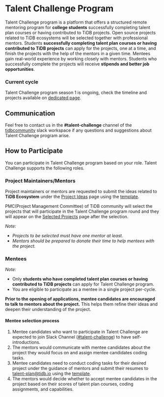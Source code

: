 # Talent Challenge Program

Talent Challenge program is a platform that offers a structured remote mentoring program for **college students** successfully completing talent plan courses or having contributed to TiDB projects. Open source projects related to TiDB ecosystems will be selected together with professional mentors. Students **successfully completing talent plan courses or having contributed to TiDB projects** can apply for the projects, one at a time, and finish the projects with the help of the mentors in a given time. Mentees gain real-world experience by working closely with mentors. Students who successfully complete the projects will receive **stipends and better job opportunities**.

### Current cycle

Talent Challenge program season 1 is ongoing, check the timeline and projects available on [dedicated page](s1.md).

## Communication

Feel free to contact us in the **#talent-challenge** channel of the [tidbcommunity](https://slack.tidb.io/invite?team=tidb-community&channel=talent-challenge-&ref=github/talent-plan) slack workspace if any questions and suggestions about Talent Challenge program arise.

## How to Participate

You can participate in Talent Challenge program based on your role. Talent Challenge supports the following roles.

### Project Maintainers/Mentors

Project maintainers or mentors are requested to submit the ideas related to **TiDB Ecosystem** under the [Project Ideas](project-ideas.md) page using the [template](PROJECT_IDEA_TEMPLATE.md).

PMC(Project Management Committee) of TiDB community will select the projects that will participate in the Talent Challenge program round and they will appear on the [Selected Projects](selected-projects.md) page after the selection.

*Note:*

- *Projects to be selected must have one mentor at least.*
- *Mentors should be prepared to donate their time to help mentees with the project.*

### Mentees

*Note:*

- Only **students who have completed talent plan courses or having contributed to TiDB projects** can apply for Talent Challenge program. 
- You are eligible to participate as a mentee in a single project per-cycle.

**Prior to the opening of applications, mentee candidates are encouraged to talk to mentors about the project.** This helps them refine their ideas and deepen their understanding of the project.

#### Mentee selection process

1. Mentee candidates who want to participate in Talent Challenge are expected to join Slack Channel ([#talent-challenge](https://slack.tidb.io/invite?team=tidb-community&channel=talent-challenge-&ref=github/talent-plan)) to have self-introductions.
2. The mentors would communicate with mentee candidates about the project they would focus on and assign mentee candidates coding tasks.
3. Mentee candidates need to conduct coding tasks for their desired project under the guidance of mentors and submit their resumes to [talent-plan@tidb.io](maito:talent-plan@tidb.io) using the [template](MENTEE_APPLY_TEMPLATE.md). 
4. The mentors would decide whether to accept mentee candidates in the project based on their scores of talent plan courses, coding assignments, and capabilities.
